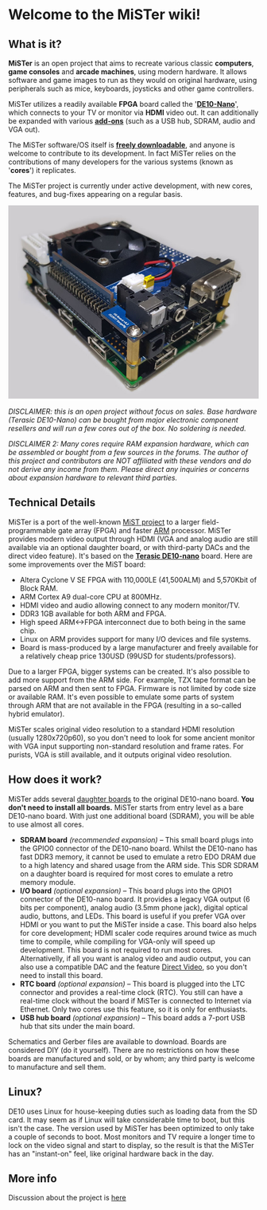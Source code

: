 # Welcome to the MiSTer wiki!

## What is it?

**MiSTer** is an open project that aims to recreate various classic **computers**, **game consoles** and **arcade machines**, using modern hardware.  It allows software and game images to run as they would on original hardware, using peripherals such as mice, keyboards, joysticks and other game controllers.

MiSTer utilizes a readily available **FPGA** board called the '**[DE10-Nano](https://github.com/MiSTer-devel/Main_MiSTer/wiki/How-to-start-with-MiSTer#1-board-de10-nano)**', which connects to your TV or monitor via **HDMI** video out.  It can additionally be expanded with various **[add-ons](https://github.com/MiSTer-devel/Main_MiSTer/wiki/How-to-start-with-MiSTer#2-usb-connection)** (such as a USB hub, SDRAM, audio and VGA out).

The MiSTer software/OS itself is **[freely downloadable](https://github.com/MiSTer-devel/Main_MiSTer/wiki/Setup-Guide#prepare-the-sd-card)**, and anyone is welcome to contribute to its development.  In fact MiSTer relies on the contributions of many developers for the various systems (known as '**cores**') it replicates.  

The MiSTer project is currently under active development, with new cores, features, and bug-fixes appearing on a regular basis.

![photo](pictures/MiSTer.jpg)

_DISCLAIMER: this is an open project without focus on sales. Base hardware (Terasic DE10-Nano) can be bought from major electronic component resellers and will run a few cores out of the box. No soldering is needed._ 

_DISCLAIMER 2: Many cores require RAM expansion hardware, which can be assembled or bought from a few sources in the forums. The author of this project and contributors are NOT affiliated with these vendors and do not derive any income from them. Please direct any inquiries or concerns about expansion hardware to relevant third parties._

## Technical Details

MiSTer is a port of the well-known [MiST project](https://github.com/mist-devel/mist-board/wiki) to a larger field-programmable gate array (FPGA) and faster [ARM](https://en.wikipedia.org/wiki/ARM_architecture) processor. MiSTer provides modern video output through HDMI (VGA and analog audio are still available via an optional daughter board, or with third-party DACs and the direct video feature). It's based on the [**Terasic DE10-nano**](http://www.terasic.com.tw/cgi-bin/page/archive.pl?Language=English&CategoryNo=167&No=1046) board.
Here are some improvements over the MiST board:

* Altera Cyclone V SE FPGA with 110,000LE (41,500ALM) and 5,570Kbit of Block RAM.
* ARM Cortex A9 dual-core CPU at 800MHz.
* HDMI video and audio allowing connect to any modern monitor/TV.
* DDR3 1GB available for both ARM and FPGA.
* High speed ARM<->FPGA interconnect due to both being in the same chip.
* Linux on ARM provides support for many I/O devices and file systems.
* Board is mass-produced by a large manufacturer and freely available for a relatively cheap price 130USD (99USD for students/professors).

Due to a larger FPGA, bigger systems can be created. It's also possible to add more support from the ARM side. For example, TZX tape format can be parsed on ARM and then sent to FPGA. Firmware is not limited by code size or available RAM. It's even possible to emulate some parts of system through ARM that are not available in the FPGA (resulting in a so-called hybrid emulator). 

MiSTer scales original video resolution to a standard HDMI resolution (usually 1280x720p60), so you don't need to look for some ancient monitor with VGA input supporting non-standard resolution and frame rates. For purists, VGA is still available, and it outputs original video resolution.

## How does it work?

MiSTer adds several [daughter boards](https://github.com/MiSTer-devel/Hardware_MiSTer) to the original DE10-nano board. **You don't need to install all boards.** MiSTer starts from entry level as a bare DE10-nano board. With just one additional board (SDRAM), you will be able to use almost all cores.
* **SDRAM board** _(recommended expansion)_ – This small board plugs into the GPIO0 connector of the DE10-nano board. Whilst the DE10-nano has fast DDR3 memory, it cannot be used to emulate a retro EDO DRAM due to a high latency and shared usage from the ARM side. This SDR SDRAM on a daughter board is required for most cores to emulate a retro memory module.
* **I/O board** _(optional expansion)_ – This board plugs into the GPIO1 connector of the DE10-nano board. It provides a legacy VGA output (6 bits per component), analog audio (3.5mm phone jack), digital optical audio, buttons, and LEDs. This board is useful if you prefer VGA over HDMI or you want to put the MiSTer inside a case. This board also helps for core development; HDMI scaler code requires around twice as much time to compile, while compiling for VGA-only will speed up development. This board is not required to run most cores. Alternativelly, if all you want is analog video and audio output, you can also use a compatible DAC and the feature [Direct Video](Direct-Video.md), so you don't need to install this board.
* **RTC board** _(optional expansion)_ – This board is plugged into the LTC connector and provides a real-time clock (RTC). You still can have a real-time clock without the board if MiSTer is connected to Internet via Ethernet. Only two cores use this feature, so it is only for enthusiasts.
* **USB hub board** _(optional expansion)_ – This board adds a 7-port USB hub that sits under the main board.

Schematics and Gerber files are available to download. Boards are considered DIY (do it yourself). There are no restrictions on how these boards are manufactured and sold, or by whom; any third party is welcome to manufacture and sell them.

## Linux?

DE10 uses Linux for house-keeping duties such as loading data from the SD card. It may seem as if Linux will take considerable time to boot, but this isn't the case. The version used by MiSTer has been optimized to only take a couple of seconds to boot. Most monitors and TV require a longer time to lock on the video signal and start to display, so the result is that the MiSTer has an "instant-on" feel, like original hardware back in the day.

## More info
Discussion about the project is [here](http://www.atari-forum.com/viewforum.php?f=117)